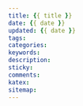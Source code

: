 ```yaml
---
title: {{ title }}
date: {{ date }}
updated: {{ date }}
tags:
categories:
keywords:
description:
sticky:
comments:
katex:
sitemap:
---
```

